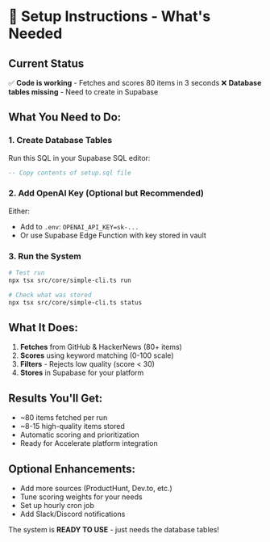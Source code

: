 # 🚀 Setup Instructions - What's Needed

## Current Status
✅ **Code is working** - Fetches and scores 80 items in 3 seconds
❌ **Database tables missing** - Need to create in Supabase

## What You Need to Do:

### 1. Create Database Tables
Run this SQL in your Supabase SQL editor:
```sql
-- Copy contents of setup.sql file
```

### 2. Add OpenAI Key (Optional but Recommended)
Either:
- Add to `.env`: `OPENAI_API_KEY=sk-...`
- Or use Supabase Edge Function with key stored in vault

### 3. Run the System
```bash
# Test run
npx tsx src/core/simple-cli.ts run

# Check what was stored
npx tsx src/core/simple-cli.ts status
```

## What It Does:
1. **Fetches** from GitHub & HackerNews (80+ items)
2. **Scores** using keyword matching (0-100 scale)
3. **Filters** - Rejects low quality (score < 30)
4. **Stores** in Supabase for your platform

## Results You'll Get:
- ~80 items fetched per run
- ~8-15 high-quality items stored
- Automatic scoring and prioritization
- Ready for Accelerate platform integration

## Optional Enhancements:
- Add more sources (ProductHunt, Dev.to, etc.)
- Tune scoring weights for your needs
- Set up hourly cron job
- Add Slack/Discord notifications

The system is **READY TO USE** - just needs the database tables!